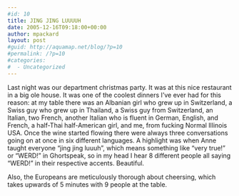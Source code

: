 ```yaml
---
#id: 10
title: JING JING LUUUUH
date: 2005-12-16T09:18:00+00:00
author: mpackard
layout: post
#guid: http://aquamap.net/blog/?p=10
#permalink: /?p=10
#categories:
#  - Uncategorized
---
```

Last night was our department christmas party. It was at this nice restaurant in a big ole house. It was one of the coolest dinners I&#8217;ve ever had for this reason: at my table there was an Albanian girl who grew up in Switzerland, a Swiss guy who grew up in Thailand, a Swiss guy from Switzerland, an Italian, two French, another Italian who is fluent in German, English, and French, a half-Thai half-American girl, and me, from fucking Normal Illinois USA. Once the wine started flowing there were always three conversations going on at once in six different languages. A highlight was when Anne taught everyone &#8220;jing jing luuuh&#8221;, which means something like &#8220;very true!&#8221; or &#8220;WERD!&#8221; in Ghortspeak, so in my head I hear 8 different people all saying &#8220;WERD!&#8221; in their respective accents. Beautiful.

Also, the Europeans are meticulously thorough about cheersing, which takes upwards of 5 minutes with 9 people at the table.
